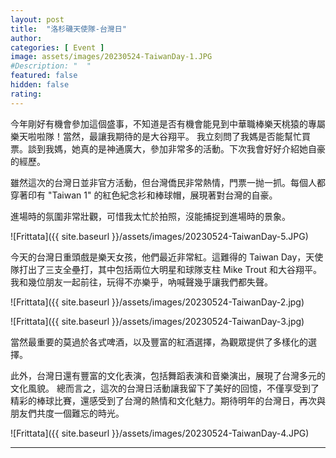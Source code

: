 ```yaml
---
layout: post
title:  "洛杉磯天使隊-台灣日"
author: 
categories: [ Event ]
image: assets/images/20230524-TaiwanDay-1.JPG
#Description: "  "
featured: false
hidden: false
rating: 
---
```

今年剛好有機會參加這個盛事，不知道是否有機會能見到中華職棒樂天桃猿的專屬樂天啦啦隊！當然，最讓我期待的是大谷翔平。
我立刻問了我媽是否能幫忙買票。談到我媽，她真的是神通廣大，參加非常多的活動。下次我會好好介紹她自豪的經歷。

雖然這次的台灣日並非官方活動，但台灣僑民非常熱情，門票一抛一抓。每個人都穿著印有 "Taiwan 1" 的紅色紀念衫和棒球帽，展現著對台灣的自豪。

進場時的氛圍非常壯觀，可惜我太忙於拍照，沒能捕捉到進場時的景象。

![Frittata]({{ site.baseurl }}/assets/images/20230524-TaiwanDay-5.JPG)


今天的台灣日重頭戲是樂天女孩，他們最近非常紅。這難得的 Taiwan Day，天使隊打出了三支全壘打，其中包括兩位大明星和球隊支柱 Mike Trout 和大谷翔平。我和幾位朋友一起前往，玩得不亦樂乎，吶喊聲幾乎讓我們都失聲。

![Frittata]({{ site.baseurl }}/assets/images/20230524-TaiwanDay-2.jpg)

![Frittata]({{ site.baseurl }}/assets/images/20230524-TaiwanDay-3.jpg)

當然最重要的莫過於各式啤酒，以及豐富的紅酒選擇，為觀眾提供了多樣化的選擇。

此外，台灣日還有豐富的文化表演，包括舞蹈表演和音樂演出，展現了台灣多元的文化風貌。
總而言之，這次的台灣日活動讓我留下了美好的回憶，不僅享受到了精彩的棒球比賽，還感受到了台灣的熱情和文化魅力。期待明年的台灣日，再次與朋友們共度一個難忘的時光。

![Frittata]({{ site.baseurl }}/assets/images/20230524-TaiwanDay-4.JPG)

---
<head>
<!-- Google tag (gtag.js) -->
<script async src="https://www.googletagmanager.com/gtag/js?id=G-VJSP86KJVY"></script>
<script>
  window.dataLayer = window.dataLayer || [];
  function gtag(){dataLayer.push(arguments);}
  gtag('js', new Date());

  gtag('config', 'G-VJSP86KJVY');
</script>
</head>